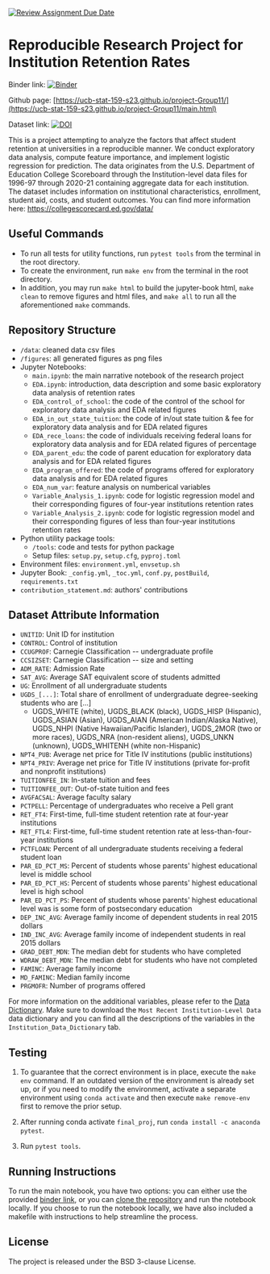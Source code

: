 [![Review Assignment Due Date](https://classroom.github.com/assets/deadline-readme-button-24ddc0f5d75046c5622901739e7c5dd533143b0c8e959d652212380cedb1ea36.svg)](https://classroom.github.com/a/LiaEl886)

# Reproducible Research Project for Institution Retention Rates

Binder link: [![Binder](https://mybinder.org/badge_logo.svg)](https://mybinder.org/v2/gh/UCB-stat-159-s23/project-Group11.git/HEAD?labpath=main.ipynb)

Github page: [https://ucb-stat-159-s23.github.io/project-Group11/](https://ucb-stat-159-s23.github.io/project-Group11/main.html)

Dataset link: [![DOI](https://zenodo.org/badge/DOI/10.5281/zenodo.7857257.svg)](https://doi.org/10.5281/zenodo.7857257)

This is a project attempting to analyze the factors that affect student retention at universities in a reproducible manner. We conduct exploratory data analysis, compute feature importance, and implement logistic regression for prediction. The data originates from the U.S. Department of Education College Scoreboard through the Institution-level data files for 1996-97 through 2020-21 containing aggregate data for each institution. The dataset includes information on institutional characteristics, enrollment, student aid, costs, and student outcomes. You can find more information here: https://collegescorecard.ed.gov/data/

## Useful Commands
* To run all tests for utility functions, run ``` pytest tools ``` from the terminal in the root directory.
* To create the environment, run ``` make env ``` from the terminal in the root directory.
* In addition, you may run ``` make html ``` to build the jupyter-book html, ``` make clean ``` to remove figures and html files, and ``` make all ``` to run all the aforementioned ```make``` commands.

## Repository Structure
* `/data`: cleaned data csv files
* `/figures`: all generated figures as png files
* Jupyter Notebooks:
    - `main.ipynb`: the main narrative notebook of the research project
    - `EDA.ipynb`: introduction, data description and some basic exploratory data analysis of retention rates
    - `EDA_control_of_school`: the code of the control of the school for exploratory data analysis and EDA related figures
    - `EDA_in_out_state_tuition`: the code of in/out state tuition & fee for exploratory data analysis and for EDA related figures
    - `EDA_rece_loans`: the code of individuals receiving federal loans for exploratory data analysis and for EDA related figures of percentage
    - `EDA_parent_edu`: the code of parent education for exploratory data analysis and for EDA related figures
    - `EDA_program_offered`: the code of programs offered for exploratory data analysis and for EDA related figures
    - `EDA_num_var`: feature analysis on numberical variables
    - `Variable_Analysis_1.ipynb`: code for logistic regression model and their corresponding figures of four-year institutions retention rates
    - `Variable_Analysis_2.ipynb`: code for logistic regression model and their corresponding figures of less than four-year institutions retention rates
* Python utility package tools:
    - `/tools`: code and tests for python package
    - Setup files: `setup.py`, `setup.cfg`, `pyproj.toml`
* Environment files: `environment.yml`, `envsetup.sh`
* Jupyter Book: `_config.yml`, `_toc.yml`, `conf.py`, `postBuild`, `requirements.txt`
* `contribution_statement.md`: authors' contributions

## Dataset Attribute Information
* `UNITID`: Unit ID for institution
* `CONTROL`: Control of institution
* `CCUGPROF`: Carnegie Classification -- undergraduate profile
* `CCSIZSET`: Carnegie Classification -- size and setting
* `ADM_RATE`: Admission Rate
* `SAT_AVG`: Average SAT equivalent score of students admitted
* `UG`: Enrollment of all undergraduate students
* `UGDS_[...]`: Total share of enrollment of undergraduate degree-seeking students who are [...]
    - UGDS_WHITE (white), UGDS_BLACK (black), UGDS_HISP (Hispanic), UGDS_ASIAN (Asian), UGDS_AIAN (American Indian/Alaska Native), UGDS_NHPI (Native Hawaiian/Pacific Islander), UGDS_2MOR (two or more races), UGDS_NRA (non-resident aliens), UGDS_UNKN (unknown), UGDS_WHITENH (white non-Hispanic)
* `NPT4_PUB`: Average net price for Title IV institutions (public institutions)
* `NPT4_PRIV`: Average net price for Title IV institutions (private for-profit and nonprofit institutions)
* `TUITIONFEE_IN`: In-state tuition and fees
* `TUITIONFEE_OUT`: Out-of-state tuition and fees
* `AVGFACSAL`: Average faculty salary
* `PCTPELL`: Percentage of undergraduates who receive a Pell grant
* `RET_FT4`: First-time, full-time student retention rate at four-year institutions
* `RET_FTL4`: First-time, full-time student retention rate at less-than-four-year institutions
* `PCTFLOAN`: Percent of all undergraduate students receiving a federal student loan
* `PAR_ED_PCT_MS`: Percent of students whose parents' highest educational level is middle school
* `PAR_ED_PCT_HS`: Percent of students whose parents' highest educational level is high school
* `PAR_ED_PCT_PS`: Percent of students whose parents' highest educational level was is some form of postsecondary education
* `DEP_INC_AVG`: Average family income of dependent students in real 2015 dollars
* `IND_INC_AVG`: Average family income of independent students in real 2015 dollars
* `GRAD_DEBT_MDN`: The median debt for students who have completed
* `WDRAW_DEBT_MDN`: The median debt for students who have not completed
* `FAMINC`: Average family income
* `MD_FAMINC`: Median family income
* `PRGMOFR`: Number of programs offered

For more information on the additional variables, please refer to the [Data Dictionary](https://collegescorecard.ed.gov/data/). Make sure to download the `Most Recent Institution-Level Data` data dictionary and you can find all the descriptions of the variables in the `Institution_Data_Dictionary` tab.

## Testing 

1. To guarantee that the correct environment is in place, execute the `make env` command. If an outdated version of the environment is already set up, or if you need to modify the environment, activate a separate environment using `conda activate` and then execute `make remove-env` first to remove the prior setup.

2. After running conda activate `final_proj`, run `conda install -c anaconda pytest`.

3. Run `pytest tools`.

## Running Instructions
To run the main notebook, you have two options: you can either use the provided [binder link](https://mybinder.org/v2/gh/UCB-stat-159-s23/project-Group11.git/HEAD?labpath=main.ipynb), or you can [clone the repository](https://github.com/UCB-stat-159-s23/project-Group11.git) and run the notebook locally. If you choose to run the notebook locally, we have also included a makefile with instructions to help streamline the process.
 
## License
The project is released under the BSD 3-clause License.